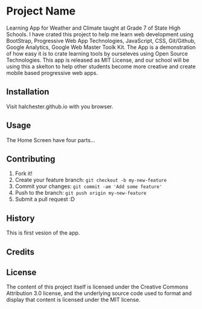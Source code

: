 # Project Name
Learning App for Weather and Climate taught at Grade 7 of State High Schools. I have
crated this project to help me learn web development using BootStrap, Progressive Web
App Technologies, JavaScript, CSS,
Git/Github, Google Analytics, Google Web Master Toolk Kit. The App is a demonstration
of how easy it is to crate learning tools by ourseleves using Open Source Technologies.
This app is released as MIT License, and our school will be using this a skelton to help
other students become more creative and create mobile based progressive web apps.
## Installation
Visit halchester.github.io with you browser. 
## Usage
The Home Screen have four parts...
## Contributing
1. Fork it!
2. Create your feature branch: `git checkout -b my-new-feature`
3. Commit your changes: `git commit -am 'Add some feature'`
4. Push to the branch: `git push origin my-new-feature`
5. Submit a pull request :D
## History
This is first vesion of the app. 
## Credits

## License
The content of this project itself is licensed under the Creative Commons Attribution 3.0 license, and the underlying source code used to format and display that content is licensed under the MIT license.
